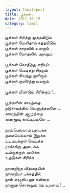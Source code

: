 ```yaml
---
layout: tamil/post
title: பூக்கள்.
date: 2011-10-15
category: tamil
---
```


பூக்கள் சிரித்து முத்தமிடும்<br />
பூக்கள் மெலிதாய் சத்தமிடும்<br />
பூக்கள் காதலில் உளரும்<br />
பூக்கள் மோதலில் அலறும<br />
<br />
பூக்கள் கொதித்து எரியும்<br />
பூக்கள் வெடித்து சிதறும்<br />
பூக்கள் சிவந்து குளிரும்<br />
பூக்கள் குளிர்ந்து மலரும்<br />
<br />
பூக்கள் மீண்டும் சிரிக்கும் !...<br />
<br />
பூக்களின் சாயத்தை<br />
நடுசாமத்தில் வெளுத்தவளே ...<br />
காமத்தின் ஆழத்தை<br />
கண்மூடி காட்டியவளே ...<br />
<br />
நரம்பெல்லாம் புடைக்க<br />
தசையெல்லாம் இறுக்க<br />
உடம்புக்குள் வெடிக்க<br />
மூச்சங்கு அடைக்க<br />
உயிருக்குள் வலிக்க<br />
உதடுகள் சிரிக்க ...<br />
<br />
நானறிந்த வித்தையின்<br />
நானறியா பக்கத்தில்<br />
நாம் எழுதிய ஓர் கவிதை<br />
நாளும் சொல்லும் நம் உறவை !...<br />
<br />
